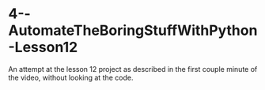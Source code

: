 # 4--AutomateTheBoringStuffWithPython-Lesson12
An attempt at the lesson 12 project as described in the first couple minute of the video, without looking at the code. 
